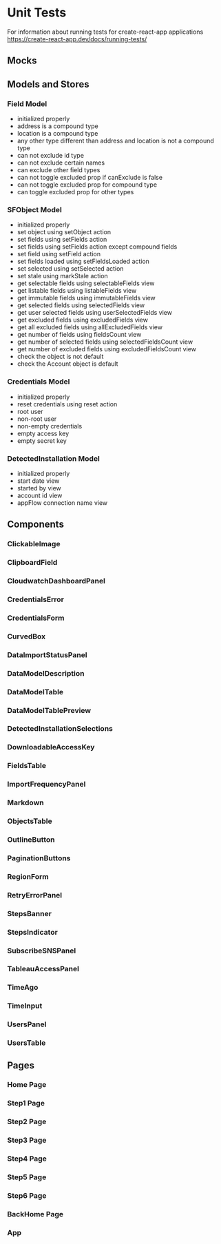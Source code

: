 # Unit Tests

For information about running tests for create-react-app applications
<https://create-react-app.dev/docs/running-tests/>

## Mocks

<!-- Since Jest has not fully supported ESM yet, we used mocks for some third party libraries.
These mocks can be found under `src/__mocks__` -->

## Models and Stores

### Field Model

- initialized properly
- address is a compound type
- location is a compound type
- any other type different than address and location is not a compound type
- can not exclude id type
- can not exclude certain names
- can exclude other field types
- can not toggle excluded prop if canExclude is false
- can not toggle excluded prop for compound type
- can toggle excluded prop for other types

### SFObject Model

- initialized properly
- set object using setObject action
- set fields using setFields action
- set fields using setFields action except compound fields
- set field using setField action
- set fields loaded using setFieldsLoaded action
- set selected using setSelected action
- set stale using markStale action
- get selectable fields using selectableFields view
- get listable fields using listableFields view
- get immutable fields using immutableFields view
- get selected fields using selectedFields view
- get user selected fields using userSelectedFields view
- get excluded fields using excludedFields view
- get all excluded fields using allExcludedFields view
- get number of fields using fieldsCount view
- get number of selected fields using selectedFieldsCount view
- get number of excluded fields using excludedFieldsCount view
- check the object is not default
- check the Account object is default

### Credentials Model

- initialized properly
- reset credentials using reset action
- root user
- non-root user
- non-empty credentials
- empty access key
- empty secret key

### DetectedInstallation Model

- initialized properly
- start date view
- started by view
- account id view
- appFlow connection name view

## Components

### ClickableImage

<!-- - Unit test to check rendering properly -->

### ClipboardField

<!-- - Unit test to check rendering non-password text properly
- Unit test to check rendering password text properly
- Unit test to check click event for password text -->

### CloudwatchDashboardPanel

<!-- - Unit test to check rendering properly -->

### CredentialsError

<!-- - Unit test to check rendering properly without an exception
- Unit test to check rendering properly with an invalid key exception
- Unit test to check rendering properly with a non-admin key exception
- Unit test to check rendering properly with an account mismatch exception
- Unit test to check rendering properly with a default exception
- Unit test to check rendering properly with an unknown exception -->

### CredentialsForm

### CurvedBox

<!-- - Unit test to check rendering properly -->

### DataImportStatusPanel

<!-- - Unit test to check CountBadge rendering properly -->

### DataModelDescription

### DataModelTable

### DataModelTablePreview

### DetectedInstallationSelections

### DownloadableAccessKey

### FieldsTable

### ImportFrequencyPanel

### Markdown

### ObjectsTable

### OutlineButton

### PaginationButtons

### RegionForm

### RetryErrorPanel

### StepsBanner

### StepsIndicator

### SubscribeSNSPanel

### TableauAccessPanel

### TimeAgo

### TimeInput

### UsersPanel

### UsersTable

## Pages

### Home Page

### Step1 Page

### Step2 Page

### Step3 Page

### Step4 Page

### Step5 Page

### Step6 Page

### BackHome Page

### App
